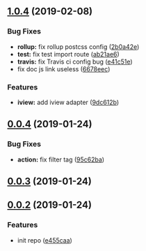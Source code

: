 <a name="1.0.4"></a>
## [1.0.4](https://github.com/HuangXiZhou/former/compare/v0.0.4...v1.0.4) (2019-02-08)


### Bug Fixes

* **rollup:** fix rollup postcss config ([2b0a42e](https://github.com/HuangXiZhou/former/commit/2b0a42e))
* **test:** fix test import route ([ab21ae6](https://github.com/HuangXiZhou/former/commit/ab21ae6))
* **travis:** fix Travis ci config bug ([e41c51e](https://github.com/HuangXiZhou/former/commit/e41c51e))
* fix doc js link useless ([6678eec](https://github.com/HuangXiZhou/former/commit/6678eec))


### Features

* **iview:** add iview adapter ([9dc612b](https://github.com/HuangXiZhou/former/commit/9dc612b))



<a name="0.0.4"></a>
## [0.0.4](https://github.com/HuangXiZhou/former/compare/v0.0.3...v0.0.4) (2019-01-24)


### Bug Fixes

* **action:** fix filter tag ([95c62ba](https://github.com/HuangXiZhou/former/commit/95c62ba))



<a name="0.0.3"></a>
## [0.0.3](https://github.com/HuangXiZhou/former/compare/v0.0.2...v0.0.3) (2019-01-24)



<a name="0.0.2"></a>
## [0.0.2](https://github.com/HuangXiZhou/former/compare/e455caa...v0.0.2) (2019-01-24)


### Features

* init repo ([e455caa](https://github.com/HuangXiZhou/former/commit/e455caa))



